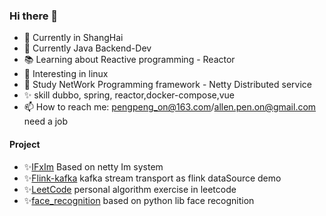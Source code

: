 ### Hi there 👋

- 🔭 Currently in ShangHai
- 🌱 Currently  Java Backend-Dev  
- 📚 Learning about Reactive programming  - Reactor
- 🎨 Interesting in linux 
- 💼 Study  NetWork Programming framework  - Netty 
            Distributed service 
- ✨ skill dubbo, spring, reactor,docker-compose,vue
- 📫 How to reach me: pengpeng_on@163.com/allen.pen.on@gmail.com  need a job

#### Project
- ✨[IFxIm](https://github.com/pengpengno/IFxIM)  Based on netty Im system
- ✨[Flink-kafka](https://github.com/pengpengno/flink-kafka)  kafka stream transport as flink dataSource demo
- ✨[LeetCode](https://github.com/pengpengno/leetCode)  personal algorithm exercise in leetcode
- ✨[face_recognition](https://github.com/pengpengno/face_recognition)  based on  python lib face recognition
